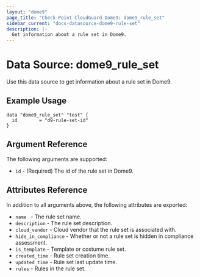 ```yaml
---
layout: "dome9"
page_title: "Check Point CloudGuard Dome9: dome9_rule_set"
sidebar_current: "docs-datasource-dome9-rule-set"
description: |-
  Get information about a rule set in Dome9.
---
```


# Data Source: dome9_rule_set

Use this data source to get information about a rule set in Dome9.

## Example Usage

```hcl
data "dome9_rule_set" "test" {
  id        = "d9-rule-set-id"
}

```

## Argument Reference

The following arguments are supported:

* `id` - (Required) The id of the rule set in Dome9.

## Attributes Reference

In addition to all arguments above, the following attributes are exported:

* `name	` - The rule set name.
* `description` - The rule set description.
* `cloud_vendor` - Cloud vendor that the rule set is associated with.
* `hide_in_compliance` - Whether or not a rule set is hidden in compliance assessment.
* `is_template` - Template or costume rule set.
* `created_time` - Rule set creation time.
* `updated_time` - Rule set last update time.
* `rules` - Rules in the rule set.
